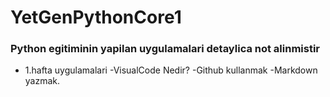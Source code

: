 # YetGenPythonCore1

### Python egitiminin yapilan uygulamalari detaylica not alinmistir

- 1.hafta uygulamalari 
    -VisualCode Nedir?
    -Github kullanmak
    -Markdown yazmak.